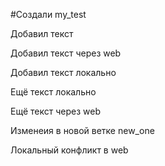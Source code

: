﻿#Создали my_test

Добавил текст

Добавил текст через web

Добавил текст локально

Ещё текст локально

Ещё текст через web

Изменеия в новой ветке new_one

Локальный конфликт в web

